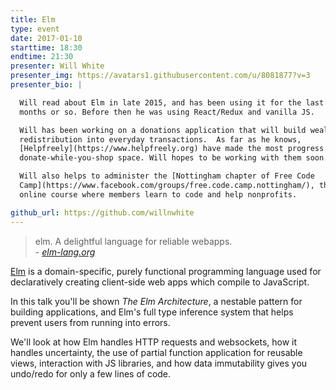 ```yaml
---
title: Elm
type: event
date: 2017-01-10
starttime: 18:30
endtime: 21:30
presenter: Will White
presenter_img: https://avatars1.githubusercontent.com/u/8081877?v=3
presenter_bio: |

  Will read about Elm in late 2015, and has been using it for the last six
  months or so. Before then he was using React/Redux and vanilla JS.

  Will has been working on a donations application that will build wealth
  redistribution into everyday transactions.  As far as he knows,
  [Helpfreely](https://www.helpfreely.org) have made the most progress in the
  donate-while-you-shop space. Will hopes to be working with them soon.

  Will also helps to administer the [Nottingham chapter of Free Code
  Camp](https://www.facebook.com/groups/free.code.camp.nottingham/), the free
  online course where members learn to code and help nonprofits.

github_url: https://github.com/willnwhite
---
```


> elm. A delightful language for reliable webapps.<br />-
> _[elm-lang.org](http://elm-lang.org/)_

[Elm](http://elm-lang.org) is a domain-specific, purely functional programming
language used for declaratively creating client-side web apps which compile to
JavaScript.

In this talk you'll be shown _The Elm Architecture_, a nestable pattern for
building applications, and Elm's full type inference system that helps prevent
users from running into errors.

We'll look at how Elm handles HTTP requests and websockets, how it handles
uncertainty, the use of partial function application for reusable views,
interaction with JS libraries, and how data immutability gives you undo/redo for
only a few lines of code.
